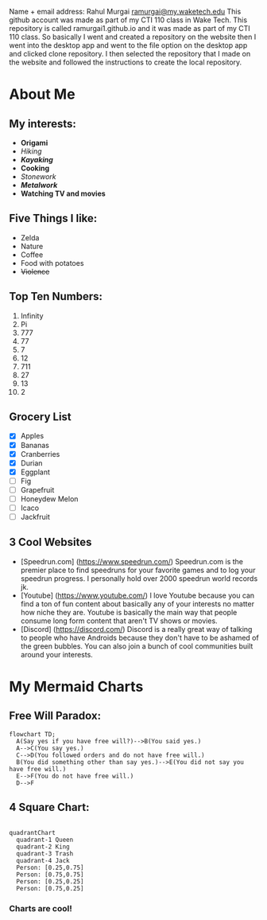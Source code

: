 Name + email address: Rahul Murgai ramurgai@my.waketech.edu
This github account was made as part of my CTI 110 class in Wake Tech.
This repository is called ramurgai1.github.io and it was made as part of my CTI 110 class.
So basically I went and created a repository on the website then I went into the desktop app and went to the file option on the desktop app and clicked clone repository. I then selected the repository that I made on the website and followed the instructions to create the local repository.

# About Me
## My interests:
- **Origami**
- *Hiking*
- **_Kayaking_**
- **Cooking**
- *Stonework*
- **_Metalwork_**
- **Watching TV and movies**

## Five Things I like:
- Zelda
- Nature
- Coffee
- Food with potatoes
- ~~Violence~~

## Top Ten Numbers:
1. Infinity
2. Pi
3. 777
4. 77
5. 7
6. 12
7. 711
8. 27
9. 13
10. 2


## Grocery List
- [x] Apples
- [x] Bananas
- [x] Cranberries
- [x] Durian
- [x] Eggplant
- [ ] Fig
- [ ] Grapefruit
- [ ] Honeydew Melon
- [ ] Icaco
- [ ] Jackfruit

## 3 Cool Websites
- [Speedrun.com] (https://www.speedrun.com/) Speedrun.com is the premier place to find speedruns for your favorite games and to log your speedrun progress. I personally hold over 2000 speedrun world records jk. 
- [Youtube] (https://www.youtube.com/) I love Youtube because you can find a ton of fun content about basically any of your interests no matter how niche they are. Youtube is basically the main way that people consume long form content that aren't TV shows or movies.
- [Discord] (https://discord.com/) Discord is a really great way of talking to people who have Androids because they don't have to be ashamed of the green bubbles. You can also join a bunch of cool communities built around your interests.


# My Mermaid Charts

## Free Will Paradox:
```mermaid
flowchart TD;
  A(Say yes if you have free will?)-->B(You said yes.)
  A-->C(You say yes.)
  C-->D(You followed orders and do not have free will.)
  B(You did something other than say yes.)-->E(You did not say you have free will.)
  E-->F(You do not have free will.)
  D-->F

```

## 4 Square Chart:

```mermaid

quadrantChart
  quadrant-1 Queen
  quadrant-2 King
  quadrant-3 Trash
  quadrant-4 Jack
  Person: [0.25,0.75]
  Person: [0.75,0.75]
  Person: [0.25,0.25]
  Person: [0.75,0.25]

```
### Charts are cool!